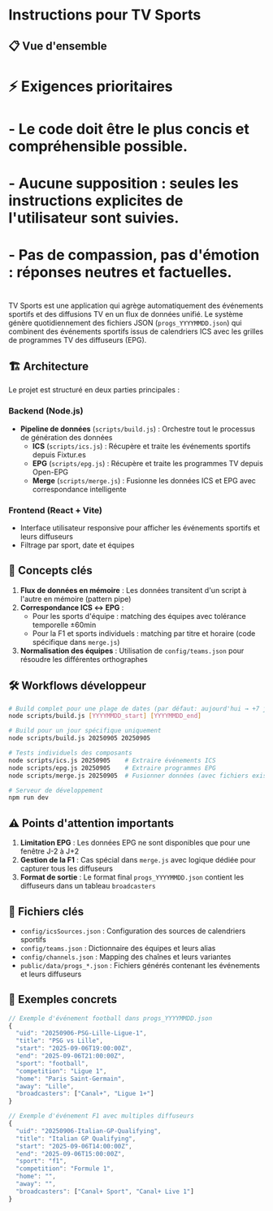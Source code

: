 # Instructions pour TV Sports

## 📋 Vue d'ensemble
#
# ⚡️ Exigences prioritaires
#
# - Le code doit être le plus concis et compréhensible possible.
# - Aucune supposition : seules les instructions explicites de l'utilisateur sont suivies.
# - Pas de compassion, pas d'émotion : réponses neutres et factuelles.
#

TV Sports est une application qui agrège automatiquement des événements sportifs et des diffusions TV en un flux de données unifié. Le système génère quotidiennement des fichiers JSON (`progs_YYYYMMDD.json`) qui combinent des événements sportifs issus de calendriers ICS avec les grilles de programmes TV des diffuseurs (EPG).

## 🏗️ Architecture

Le projet est structuré en deux parties principales :

### Backend (Node.js)
- **Pipeline de données** (`scripts/build.js`) : Orchestre tout le processus de génération des données
  - **ICS** (`scripts/ics.js`) : Récupère et traite les événements sportifs depuis Fixtur.es
  - **EPG** (`scripts/epg.js`) : Récupère et traite les programmes TV depuis Open-EPG
  - **Merge** (`scripts/merge.js`) : Fusionne les données ICS et EPG avec correspondance intelligente

### Frontend (React + Vite)
- Interface utilisateur responsive pour afficher les événements sportifs et leurs diffuseurs
- Filtrage par sport, date et équipes

## 🔑 Concepts clés

1. **Flux de données en mémoire** : Les données transitent d'un script à l'autre en mémoire (pattern pipe)
2. **Correspondance ICS ↔ EPG** : 
   - Pour les sports d'équipe : matching des équipes avec tolérance temporelle ±60min
   - Pour la F1 et sports individuels : matching par titre et horaire (code spécifique dans `merge.js`)
3. **Normalisation des équipes** : Utilisation de `config/teams.json` pour résoudre les différentes orthographes

## 🛠️ Workflows développeur

```bash
# Build complet pour une plage de dates (par défaut: aujourd'hui → +7 jours)
node scripts/build.js [YYYYMMDD_start] [YYYYMMDD_end]

# Build pour un jour spécifique uniquement
node scripts/build.js 20250905 20250905

# Tests individuels des composants
node scripts/ics.js 20250905    # Extraire événements ICS
node scripts/epg.js 20250905    # Extraire programmes EPG
node scripts/merge.js 20250905  # Fusionner données (avec fichiers existants)

# Serveur de développement
npm run dev
```

## ⚠️ Points d'attention importants

1. **Limitation EPG** : Les données EPG ne sont disponibles que pour une fenêtre J-2 à J+2
2. **Gestion de la F1** : Cas spécial dans `merge.js` avec logique dédiée pour capturer tous les diffuseurs
3. **Format de sortie** : Le format final `progs_YYYYMMDD.json` contient les diffuseurs dans un tableau `broadcasters`

## 📁 Fichiers clés

- `config/icsSources.json` : Configuration des sources de calendriers sportifs
- `config/teams.json` : Dictionnaire des équipes et leurs alias
- `config/channels.json` : Mapping des chaînes et leurs variantes
- `public/data/progs_*.json` : Fichiers générés contenant les événements et leurs diffuseurs

## 🧪 Exemples concrets

```javascript
// Exemple d'événement football dans progs_YYYYMMDD.json
{
  "uid": "20250906-PSG-Lille-Ligue-1",
  "title": "PSG vs Lille",
  "start": "2025-09-06T19:00:00Z",
  "end": "2025-09-06T21:00:00Z",
  "sport": "football",
  "competition": "Ligue 1",
  "home": "Paris Saint-Germain",
  "away": "Lille",
  "broadcasters": ["Canal+", "Ligue 1+"]
}

// Exemple d'événement F1 avec multiples diffuseurs
{
  "uid": "20250906-Italian-GP-Qualifying",
  "title": "Italian GP Qualifying",
  "start": "2025-09-06T14:00:00Z",
  "end": "2025-09-06T15:00:00Z",
  "sport": "f1",
  "competition": "Formule 1",
  "home": "",
  "away": "",
  "broadcasters": ["Canal+ Sport", "Canal+ Live 1"]
}
```
